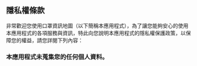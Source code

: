 ## 隱私權條款

非常歡迎您使用口罩資訊地圖（以下簡稱本應用程式），為了讓您能夠安心的使用本應用程式的各項服務與資訊，特此向您說明本應用程式的隱私權保護政策，以保障您的權益，請您詳閱下列內容：


### 本應用程式未蒐集您的任何個人資料。
